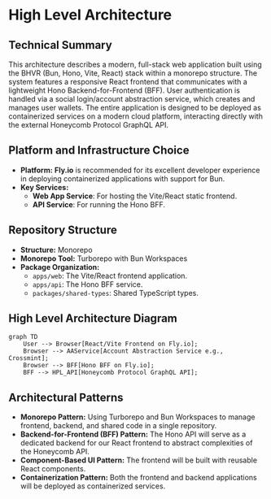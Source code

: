 # High Level Architecture

## Technical Summary
This architecture describes a modern, full-stack web application built using the BHVR (Bun, Hono, Vite, React) stack within a monorepo structure. The system features a responsive React frontend that communicates with a lightweight Hono Backend-for-Frontend (BFF). User authentication is handled via a social login/account abstraction service, which creates and manages user wallets. The entire application is designed to be deployed as containerized services on a modern cloud platform, interacting directly with the external Honeycomb Protocol GraphQL API.

## Platform and Infrastructure Choice
* **Platform:** **Fly.io** is recommended for its excellent developer experience in deploying containerized applications with support for Bun.
* **Key Services:**
    * **Web App Service**: For hosting the Vite/React static frontend.
    * **API Service**: For running the Hono BFF.

## Repository Structure
* **Structure:** Monorepo
* **Monorepo Tool:** Turborepo with Bun Workspaces
* **Package Organization:**
    * `apps/web`: The Vite/React frontend application.
    * `apps/api`: The Hono BFF service.
    * `packages/shared-types`: Shared TypeScript types.

## High Level Architecture Diagram
```mermaid
graph TD
    User --> Browser[React/Vite Frontend on Fly.io];
    Browser --> AAService[Account Abstraction Service e.g., Crossmint];
    Browser --> BFF[Hono BFF on Fly.io];
    BFF --> HPL_API[Honeycomb Protocol GraphQL API];
````

## Architectural Patterns

  * **Monorepo Pattern:** Using Turborepo and Bun Workspaces to manage frontend, backend, and shared code in a single repository.
  * **Backend-for-Frontend (BFF) Pattern:** The Hono API will serve as a dedicated backend for our React frontend to abstract complexities of the Honeycomb API.
  * **Component-Based UI Pattern:** The frontend will be built with reusable React components.
  * **Containerization Pattern:** Both the frontend and backend applications will be deployed as containerized services.
